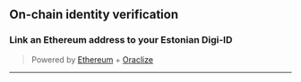 
## On-chain identity verification
### Link an Ethereum address to your Estonian Digi-ID

> <div></div> Powered by <a href="https://www.ethereum.org" target ="_blank">Ethereum</a> + <a href="https://www.oraclize.it" target ="_blank">Oraclize</a>

---

